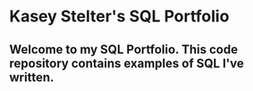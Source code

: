 # Kasey Stelter's SQL Portfolio

## Welcome to my SQL Portfolio. This code repository contains examples of SQL I've written.
